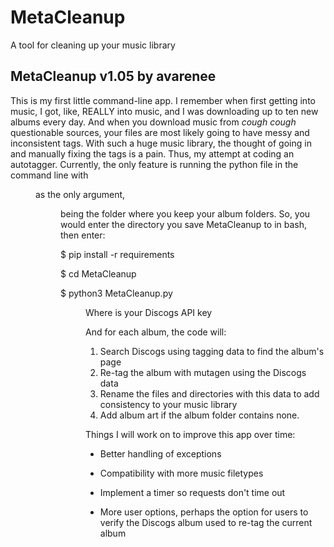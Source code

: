 # MetaCleanup
A tool for cleaning up your music library

MetaCleanup v1.05
by avarenee
----------------

This is my first little command-line app. I remember when first getting into
music, I got, like, REALLY into music, and I was downloading up to ten new 
albums every day. And when you download music from *cough cough* questionable 
sources, your files are most likely going to have messy and inconsistent tags.
With such a huge music library, the thought of going in and manually fixing the
tags is a pain. Thus, my attempt at coding an autotagger. Currently, the only 
feature is running the python file in the command line with <dir> as the only 
argument, <dir> being the folder where you keep your album folders. So, you 
would enter the directory you save MetaCleanup to in bash, then enter:
  
$ pip install -r requirements

$ cd MetaCleanup

$ python3 MetaCleanup.py <dir> <key>
  
Where <key> is your Discogs API key

And for each album, the code will:

  1. Search Discogs using tagging data to find the album's page
  2. Re-tag the album with mutagen using the Discogs data
  3. Rename the files and directories with this data to add consistency to your
     music library
  4. Add album art if the album folder contains none.

Things I will work on to improve this app over time:

- Better handling of exceptions

- Compatibility with more music filetypes

- Implement a timer so requests don't time out

- More user options, perhaps the option for users to verify the Discogs album
  used to re-tag the current album
